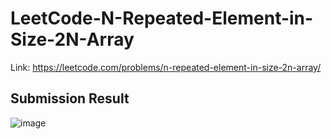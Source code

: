 # LeetCode-N-Repeated-Element-in-Size-2N-Array
Link: https://leetcode.com/problems/n-repeated-element-in-size-2n-array/
## Submission Result
![image](https://github.com/mgalang229/LeetCode-N-Repeated-Element-in-Size-2N-Array/assets/51401355/3bde1f9e-917e-483f-8869-447cb538aa98)

